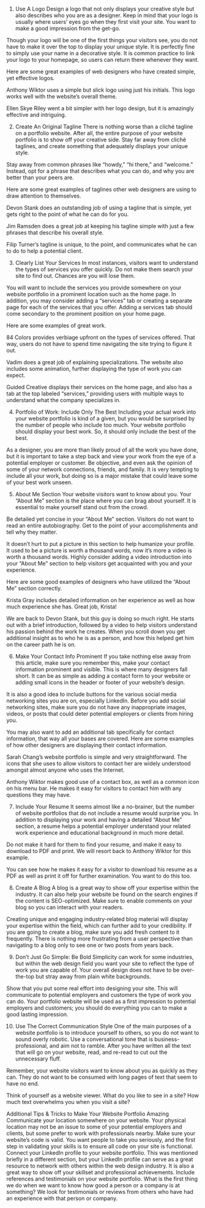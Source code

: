1. Use A Logo
Design a logo that not only displays your creative style but also describes who you are as a designer. Keep in mind that your logo is usually where users’ eyes go when they first visit your site. You want to make a good impression from the get-go.

Though your logo will be one of the first things your visitors see, you do not have to make it over the top to display your unique style. It is perfectly fine to simply use your name in a decorative style. It is common practice to link your logo to your homepage, so users can return there whenever they want.

Here are some great examples of web designers who have created simple, yet effective logos.


Anthony Wiktor uses a simple but slick logo using just his initials. This logo works well with the website’s overall theme.


Ellen Skye Riley went a bit simpler with her logo design, but it is amazingly effective and intriguing.

2. Create An Original Tagline
There is nothing worse than a cliché tagline on a portfolio website. After all, the entire purpose of your website portfolio is to show off your creative side. Stay far away from cliché taglines, and create something that adequately displays your unique style.

Stay away from common phrases like “howdy,” “hi there,” and “welcome.” Instead, opt for a phrase that describes what you can do, and why you are better than your peers are.

Here are some great examples of taglines other web designers are using to draw attention to themselves.


Devon Stank does an outstanding job of using a tagline that is simple, yet gets right to the point of what he can do for you.


Jim Ramsden does a great job at keeping his tagline simple with just a few phrases that describe his overall style.


Filip Turner’s tagline is unique, to the point, and communicates what he can to do to help a potential client.

3. Clearly List Your Services
In most instances, visitors want to understand the types of services you offer quickly. Do not make them search your site to find out. Chances are you will lose them.

You will want to include the services you provide somewhere on your website portfolio in a prominent location such as the home page. In addition, you may consider adding a “services” tab or creating a separate page for each of the services that you offer. Adding a services tab should come secondary to the prominent position on your home page.

Here are some examples of great work.


84 Colors provides verbiage upfront on the types of services offered. That way, users do not have to spend time navigating the site trying to figure it out.


Vadim does a great job of explaining specializations. The website also includes some animation, further displaying the type of work you can expect.


Guided Creative displays their services on the home page, and also has a tab at the top labeled “services,” providing users with multiple ways to understand what the company specializes in.

4. Portfolio of Work: Include Only The Best
Including your actual work into your website portfolio is kind of a given, but you would be surprised by the number of people who include too much. Your website portfolio should display your best work. So, it should only include the best of the best.

As a designer, you are more than likely proud of all the work you have done, but it is important to take a step back and view your work from the eye of a potential employer or customer. Be objective, and even ask the opinion of some of your network connections, friends, and family. It is very tempting to include all your work, but doing so is a major mistake that could leave some of your best work unseen.

5. About Me Section
Your website visitors want to know about you. Your “About Me” section is the place where you can brag about yourself. It is essential to make yourself stand out from the crowd.

Be detailed yet concise in your “About Me” section. Visitors do not want to read an entire autobiography. Get to the point of your accomplishments and tell why they matter.

It doesn’t hurt to put a picture in this section to help humanize your profile. It used to be a picture is worth a thousand words, now it’s more a video is worth a thousand words. Highly consider adding a video introduction into your “About Me” section to help visitors get acquainted with you and your experience.

Here are some good examples of designers who have utilized the “About Me” section correctly.


Krista Gray includes detailed information on her experience as well as how much experience she has. Great job, Krista!


We are back to Devon Stank, but this guy is doing so much right. He starts out with a brief introduction, followed by a video to help visitors understand his passion behind the work he creates. When you scroll down you get additional insight as to who he is as a person, and how this helped get him on the career path he is on.

6. Make Your Contact Info Prominent
If you take nothing else away from this article, make sure you remember this, make your contact information prominent and visible. This is where many designers fall short. It can be as simple as adding a contact form to your website or adding small icons in the header or footer of your website’s design.

It is also a good idea to include buttons for the various social media networking sites you are on, especially LinkedIn. Before you add social networking sites, make sure you do not have any inappropriate images, videos, or posts that could deter potential employers or clients from hiring you.

You may also want to add an additional tab specifically for contact information, that way all your bases are covered. Here are some examples of how other designers are displaying their contact information.


Sarah Chang’s website portfolio is simple and very straightforward. The icons that she uses to allow visitors to contact her are widely understood amongst almost anyone who uses the Internet.


Anthony Wiktor makes good use of a contact box, as well as a common icon on his menu bar. He makes it easy for visitors to contact him with any questions they may have.

7. Include Your Resume
It seems almost like a no-brainer, but the number of website portfolios that do not include a resume would surprise you. In addition to displaying your work and having a detailed “About Me” section, a resume helps a potential employer understand your related work experience and educational background in much more detail.

Do not make it hard for them to find your resume, and make it easy to download to PDF and print. We will resort back to Anthony Wiktor for this example.


You can see how he makes it easy for a visitor to download his resume as a PDF as well as print it off for further examination. You want to do this too.

8. Create A Blog
A blog is a great way to show off your expertise within the industry. It can also help your website be found on the search engines if the content is SEO-optimized. Make sure to enable comments on your blog so you can interact with your readers.

Creating unique and engaging industry-related blog material will display your expertise within the field, which can further add to your credibility. If you are going to create a blog, make sure you add fresh content to it frequently. There is nothing more frustrating from a user perspective than navigating to a blog only to­­ see one or two posts from years back.

9. Don’t Just Go Simple: Be Bold
Simplicity can work for some industries, but within the web design field you want your site to reflect the type of work you are capable of. Your overall design does not have to be over-the-top but stray away from plain white backgrounds.

Show that you put some real effort into designing your site. This will communicate to potential employers and customers the type of work you can do. Your portfolio website will be used as a first impression to potential employers and customers; you should do everything you can to make a good lasting impression.

10. Use The Correct Communication Style
One of the main purposes of a website portfolio is to introduce yourself to others, so you do not want to sound overly robotic. Use a conversational tone that is business-professional, and aim not to ramble. After you have written all the text that will go on your website, read, and re-read to cut out the unnecessary fluff.

Remember, your website visitors want to know about you as quickly as they can. They do not want to be consumed with long pages of text that seem to have no end.

Think of yourself as a website viewer. What do you like to see in a site? How much text overwhelms you when you visit a site?

Additional Tips & Tricks to Make Your Website Portfolio Amazing
Communicate your location somewhere on your website. Your physical location may not be an issue to some of your potential employers and clients, but some prefer to work with professionals nearby.
Make sure your website’s code is valid. You want people to take you seriously, and the first step in validating your skills is to ensure all code on your site is functional.
Connect your LinkedIn profile to your website portfolio. This was mentioned briefly in a different section, but your LinkedIn profile can serve as a great resource to network with others within the web design industry. It is also a great way to show off your skillset and professional achievements.
Include references and testimonials on your website portfolio. What is the first thing we do when we want to know how good a person or a company is at something? We look for testimonials or reviews from others who have had an experience with that person or company.
